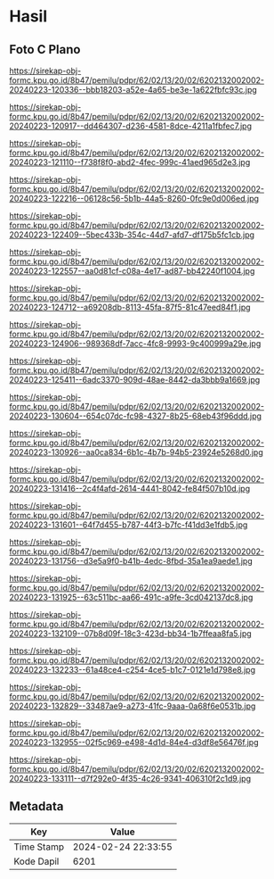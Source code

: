 # Hasil

## Foto C Plano

https://sirekap-obj-formc.kpu.go.id/8b47/pemilu/pdpr/62/02/13/20/02/6202132002002-20240223-120336--bbb18203-a52e-4a65-be3e-1a622fbfc93c.jpg

https://sirekap-obj-formc.kpu.go.id/8b47/pemilu/pdpr/62/02/13/20/02/6202132002002-20240223-120917--dd464307-d236-4581-8dce-4211a1fbfec7.jpg

https://sirekap-obj-formc.kpu.go.id/8b47/pemilu/pdpr/62/02/13/20/02/6202132002002-20240223-121110--f738f8f0-abd2-4fec-999c-41aed965d2e3.jpg

https://sirekap-obj-formc.kpu.go.id/8b47/pemilu/pdpr/62/02/13/20/02/6202132002002-20240223-122216--06128c56-5b1b-44a5-8260-0fc9e0d006ed.jpg

https://sirekap-obj-formc.kpu.go.id/8b47/pemilu/pdpr/62/02/13/20/02/6202132002002-20240223-122409--5bec433b-354c-44d7-afd7-df175b5fc1cb.jpg

https://sirekap-obj-formc.kpu.go.id/8b47/pemilu/pdpr/62/02/13/20/02/6202132002002-20240223-122557--aa0d81cf-c08a-4e17-ad87-bb42240f1004.jpg

https://sirekap-obj-formc.kpu.go.id/8b47/pemilu/pdpr/62/02/13/20/02/6202132002002-20240223-124712--a69208db-8113-45fa-87f5-81c47eed84f1.jpg

https://sirekap-obj-formc.kpu.go.id/8b47/pemilu/pdpr/62/02/13/20/02/6202132002002-20240223-124906--989368df-7acc-4fc8-9993-9c400999a29e.jpg

https://sirekap-obj-formc.kpu.go.id/8b47/pemilu/pdpr/62/02/13/20/02/6202132002002-20240223-125411--6adc3370-909d-48ae-8442-da3bbb9a1669.jpg

https://sirekap-obj-formc.kpu.go.id/8b47/pemilu/pdpr/62/02/13/20/02/6202132002002-20240223-130604--654c07dc-fc98-4327-8b25-68eb43f96ddd.jpg

https://sirekap-obj-formc.kpu.go.id/8b47/pemilu/pdpr/62/02/13/20/02/6202132002002-20240223-130926--aa0ca834-6b1c-4b7b-94b5-23924e5268d0.jpg

https://sirekap-obj-formc.kpu.go.id/8b47/pemilu/pdpr/62/02/13/20/02/6202132002002-20240223-131416--2c4f4afd-2614-4441-8042-fe84f507b10d.jpg

https://sirekap-obj-formc.kpu.go.id/8b47/pemilu/pdpr/62/02/13/20/02/6202132002002-20240223-131601--64f7d455-b787-44f3-b7fc-f41dd3e1fdb5.jpg

https://sirekap-obj-formc.kpu.go.id/8b47/pemilu/pdpr/62/02/13/20/02/6202132002002-20240223-131756--d3e5a9f0-b41b-4edc-8fbd-35a1ea9aede1.jpg

https://sirekap-obj-formc.kpu.go.id/8b47/pemilu/pdpr/62/02/13/20/02/6202132002002-20240223-131925--63c511bc-aa66-491c-a9fe-3cd042137dc8.jpg

https://sirekap-obj-formc.kpu.go.id/8b47/pemilu/pdpr/62/02/13/20/02/6202132002002-20240223-132109--07b8d09f-18c3-423d-bb34-1b7ffeaa8fa5.jpg

https://sirekap-obj-formc.kpu.go.id/8b47/pemilu/pdpr/62/02/13/20/02/6202132002002-20240223-132233--61a48ce4-c254-4ce5-b1c7-0121e1d798e8.jpg

https://sirekap-obj-formc.kpu.go.id/8b47/pemilu/pdpr/62/02/13/20/02/6202132002002-20240223-132829--33487ae9-a273-41fc-9aaa-0a68f6e0531b.jpg

https://sirekap-obj-formc.kpu.go.id/8b47/pemilu/pdpr/62/02/13/20/02/6202132002002-20240223-132955--02f5c969-e498-4d1d-84e4-d3df8e56476f.jpg

https://sirekap-obj-formc.kpu.go.id/8b47/pemilu/pdpr/62/02/13/20/02/6202132002002-20240223-133111--d7f292e0-4f35-4c26-9341-406310f2c1d9.jpg


## Metadata

| Key        | Value               |
| ---------- | ------------------- |
| Time Stamp | 2024-02-24 22:33:55 |
| Kode Dapil | 6201                |



